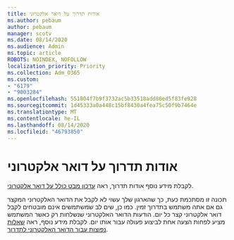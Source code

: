 ```yaml
---
title: אודות תדרוך על דואר אלקטרוני
ms.author: pebaum
author: pebaum
manager: scotv
ms.date: 08/14/2020
ms.audience: Admin
ms.topic: article
ROBOTS: NOINDEX, NOFOLLOW
localization_priority: Priority
ms.collection: Adm_O365
ms.custom:
- "6179"
- "9003284"
ms.openlocfilehash: 551804f7b9f3732ac5b33518add86ed5f83fe928
ms.sourcegitcommit: 1d45333a0a448c15bf8430a4fea75c50f9b7464e
ms.translationtype: MT
ms.contentlocale: he-IL
ms.lasthandoff: 08/14/2020
ms.locfileid: "46793850"
---
```

# <a name="about-briefing-email"></a>אודות תדרוך על דואר אלקטרוני

לקבלת מידע נוסף אודות תדרוך, ראה [עדכון מבט כולל על דואר אלקטרוני](https://docs.microsoft.com/briefing/be-overview).  

תכונה זו מסתכמת כעת, כך שהארגון שלך עשוי לא לקבל את הדואר האלקטרוני המקצר גם אם אתה משתמש בתדרוך זמין. כמו כן, שים לב שמשתמשים אינם מובטחים לקבל דואר אלקטרוני קצר כל יום. הודעות הדואר האלקטרוני שנשלחות רק כאשר המשתמש מציע לפחות הצעה אחת לביצוע פעולה עבור אותו יום. לקבלת מידע נוסף, ראה [שאלות נפוצות עבור הדואר האלקטרוני לתדרוך](https://docs.microsoft.com/briefing/be-faqs).